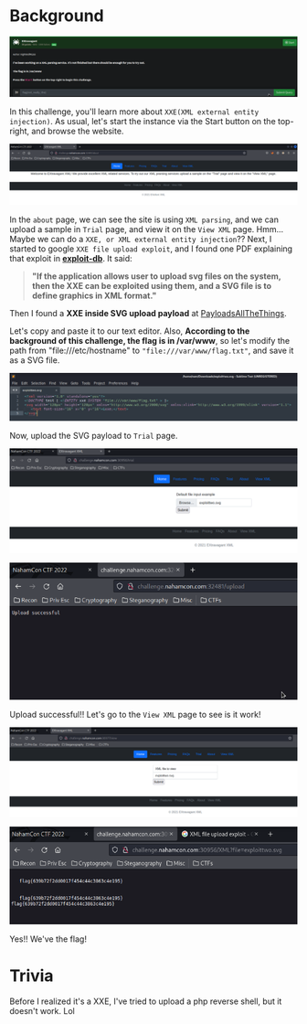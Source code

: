 # Background
![background](https://github.com/siunam321/CTF-Writeups/blob/main/NahamCon-CTF-2022/Web/EXtravagant/images/background.png)

In this challenge, you'll learn more about `XXE(XML external entity injection)`. As usual, let's start the instance via the Start button on the top-right, and browse the website.

![soltion1](https://github.com/siunam321/CTF-Writeups/blob/main/NahamCon-CTF-2022/Web/EXtravagant/images/solution1.png)

In the `about` page, we can see the site is using `XML parsing`, and we can upload a sample in `Trial` page, and view it on the `View XML` page. Hmm... Maybe we can do a `XXE, or XML external entity injection`?? Next, I started to google `XXE file upload exploit`, and I found one PDF explaining that exploit in **[exploit-db](https://www.exploit-db.com/docs/49732)**. It said:

> **"If the application allows user to upload svg files on the system, then the XXE can be exploited using them, and a SVG file is to define graphics in XML format."**

Then I found a **XXE inside SVG upload payload** at [PayloadsAllTheThings](https://github.com/swisskyrepo/PayloadsAllTheThings/blob/master/XXE%20Injection/README.md).

Let's copy and paste it to our text editor. Also, **According to the background of this challenge, the flag is in /var/www**, so let's modify the path from "file:///etc/hostname" to `"file:///var/www/flag.txt"`, and save it as a SVG file.

![soltion2](https://github.com/siunam321/CTF-Writeups/blob/main/NahamCon-CTF-2022/Web/EXtravagant/images/solution2.png)

Now, upload the SVG payload to `Trial` page.

![soltion3](https://github.com/siunam321/CTF-Writeups/blob/main/NahamCon-CTF-2022/Web/EXtravagant/images/solution3.png)

![soltion4](https://github.com/siunam321/CTF-Writeups/blob/main/NahamCon-CTF-2022/Web/EXtravagant/images/solution4.png)

Upload successful!! Let's go to the `View XML` page to see is it work!

![soltion5](https://github.com/siunam321/CTF-Writeups/blob/main/NahamCon-CTF-2022/Web/EXtravagant/images/solution5.png)

![flag](https://github.com/siunam321/CTF-Writeups/blob/main/NahamCon-CTF-2022/Web/EXtravagant/images/flag.png)

Yes!! We've the flag!


# Trivia

Before I realized it's a XXE, I've tried to upload a php reverse shell, but it doesn't work. Lol